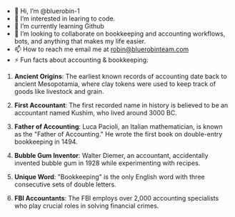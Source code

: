 - 👋 Hi, I’m @bluerobin-1
- 👀 I’m interested in learing to code.
- 🌱 I’m currently learning Github
- 💞️ I’m looking to collaborate on bookkeeping and accounting workflows, bots, and anything that makes my life easier.
- 📫 How to reach me email me at robin@bluerobinteam.com
- ⚡ Fun facts about accounting & bookkeeping:
  
1. **Ancient Origins**: The earliest known records of accounting date back to ancient Mesopotamia, where clay tokens were used to keep track of goods like livestock and grain.

 2. **First Accountant**: The first recorded name in history is believed to be an accountant named Kushim, who lived around 3000 BC.

 3. **Father of Accounting**: Luca Pacioli, an Italian mathematician, is known as the "Father of Accounting." He wrote the first book on double-entry bookkeeping in 1494.

 4. **Bubble Gum Inventor**: Walter Diemer, an accountant, accidentally invented bubble gum in 1928 while experimenting with recipes.

 5. **Unique Word**: "Bookkeeping" is the only English word with three consecutive sets of double letters.

 6. **FBI Accountants**: The FBI employs over 2,000 accounting specialists who play crucial roles in solving financial crimes.


<!---
bluerobin-1/bluerobin-1 is a ✨ special ✨ repository because its `README.md` (this file) appears on your GitHub profile.
You can click the Preview link to take a look at your changes.
--->
